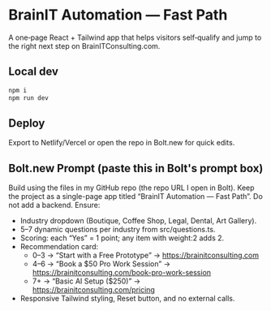 # BrainIT Automation — Fast Path

A one‑page React + Tailwind app that helps visitors self‑qualify and jump to the right next step on BrainITConsulting.com.

## Local dev
```bash
npm i
npm run dev
```

## Deploy
Export to Netlify/Vercel or open the repo in Bolt.new for quick edits.

## Bolt.new Prompt (paste this in Bolt's prompt box)
Build using the files in my GitHub repo (the repo URL I open in Bolt). Keep the project as a single-page app titled “BrainIT Automation — Fast Path”. Do not add a backend. Ensure:
- Industry dropdown (Boutique, Coffee Shop, Legal, Dental, Art Gallery).
- 5–7 dynamic questions per industry from src/questions.ts.
- Scoring: each “Yes” = 1 point; any item with weight:2 adds 2.
- Recommendation card:
  - 0–3 → “Start with a Free Prototype” → https://brainitconsulting.com
  - 4–6 → “Book a $50 Pro Work Session” → https://brainitconsulting.com/book-pro-work-session
  - 7+ → “Basic AI Setup ($250)” → https://brainitconsulting.com/pricing
- Responsive Tailwind styling, Reset button, and no external calls.
